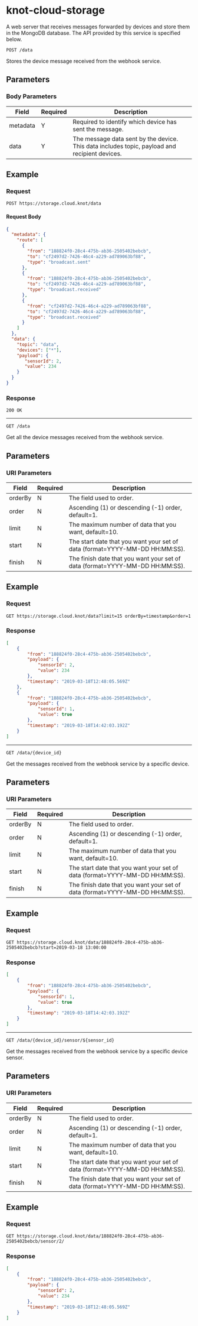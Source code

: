 # knot-cloud-storage

A web server that receives messages forwarded by devices and store them in the MongoDB database. The API provided by this service is specified below.

    POST /data

Stores the device message received from the webhook service.

## Parameters
### Body Parameters

Field | Required | Description
--- | --- | ---
metadata | Y | Required to identify which device has sent the message.
data | Y | The message data sent by the device. This data includes topic, payload and recipient devices.

## Example
### Request

    POST https://storage.cloud.knot/data

#### Request Body
```json
{
  "metadata": {
    "route": [
      {
        "from": "188824f0-28c4-475b-ab36-2505402bebcb",
        "to": "cf2497d2-7426-46c4-a229-ad789063bf88",
        "type": "broadcast.sent"
      },
      {
        "from": "188824f0-28c4-475b-ab36-2505402bebcb",
        "to": "cf2497d2-7426-46c4-a229-ad789063bf88",
        "type": "broadcast.received"
      },
      {
        "from": "cf2497d2-7426-46c4-a229-ad789063bf88",
        "to": "cf2497d2-7426-46c4-a229-ad789063bf88",
        "type": "broadcast.received"
      }
    ]
  },
  "data": {
    "topic": "data",
    "devices": ["*"],
    "payload": {
       "sensorId": 2,
       "value": 234
    }
  }
}
```

### Response
    200 OK

---

    GET /data

Get all the device messages received from the webhook service.

## Parameters
### URI Parameters
Field | Required | Description
--- | --- | ---
orderBy | N | The field used to order.
order | N | Ascending (1) or descending (-1) order, default=1.
limit | N | The maximum number of data that you want, default=10.
start | N | The start date that you want your set of data (format=YYYY-MM-DD HH:MM:SS).
finish | N | The finish date that you want your set of data (format=YYYY-MM-DD HH:MM:SS).

## Example
### Request

    GET https://storage.cloud.knot/data?limit=15 orderBy=timestamp&order=1

### Response
```json
[
    {
        "from": "188824f0-28c4-475b-ab36-2505402bebcb",
        "payload": {
            "sensorId": 2,
            "value": 234
        },
        "timestamp": "2019-03-18T12:48:05.569Z"
    },
    {
        "from": "188824f0-28c4-475b-ab36-2505402bebcb",
        "payload": {
            "sensorId": 1,
            "value": true
        },
        "timestamp": "2019-03-18T14:42:03.192Z"
    }
]
```

---

    GET /data/{device_id}

Get the messages received from the webhook service by a specific device.

## Parameters
### URI Parameters
Field | Required | Description
--- | --- | ---
orderBy | N | The field used to order.
order | N | Ascending (1) or descending (-1) order, default=1.
limit | N | The maximum number of data that you want, default=10.
start | N | The start date that you want your set of data (format=YYYY-MM-DD HH:MM:SS).
finish | N | The finish date that you want your set of data (format=YYYY-MM-DD HH:MM:SS).

## Example
### Request

    GET https://storage.cloud.knot/data/188824f0-28c4-475b-ab36-2505402bebcb?start=2019-03-18 13:00:00

### Response
```json
[
    {
        "from": "188824f0-28c4-475b-ab36-2505402bebcb",
        "payload": {
            "sensorId": 1,
            "value": true
        },
        "timestamp": "2019-03-18T14:42:03.192Z"
    }
]
```

---

    GET /data/{device_id}/sensor/${sensor_id}

Get the messages received from the webhook service by a specific device sensor.

## Parameters
### URI Parameters
Field | Required | Description
--- | --- | ---
orderBy | N | The field used to order.
order | N | Ascending (1) or descending (-1) order, default=1.
limit | N | The maximum number of data that you want, default=10.
start | N | The start date that you want your set of data (format=YYYY-MM-DD HH:MM:SS).
finish | N | The finish date that you want your set of data (format=YYYY-MM-DD HH:MM:SS).

## Example
### Request

    GET https://storage.cloud.knot/data/188824f0-28c4-475b-ab36-2505402bebcb/sensor/2/

### Response
```json
[
    {
        "from": "188824f0-28c4-475b-ab36-2505402bebcb",
        "payload": {
            "sensorId": 2,
            "value": 234
        },
        "timestamp": "2019-03-18T12:48:05.569Z"
    }
]
```
